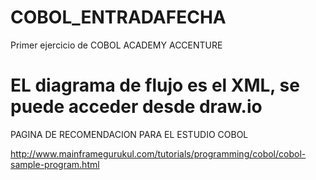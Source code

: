 # COBOL_ENTRADAFECHA
Primer ejercicio de COBOL ACADEMY ACCENTURE


# EL diagrama de flujo es el XML, se puede acceder desde draw.io

PAGINA DE RECOMENDACION PARA EL ESTUDIO COBOL

http://www.mainframegurukul.com/tutorials/programming/cobol/cobol-sample-program.html
